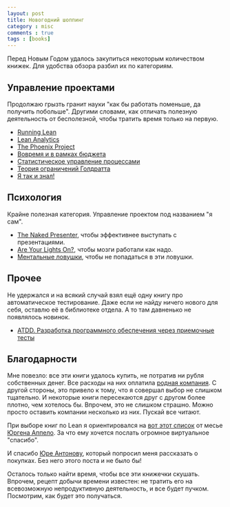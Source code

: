 ```yaml
---
layout: post
title: Новогодний шоппинг
category : misc
comments : true
tags : [books]
---
```


Перед Новым Годом удалось закупиться некоторым количеством книжек. Для удобства обзора разбил их по категориям.

Управление проектами
---

Продолжаю грызть гранит науки "как бы работать поменьше, да получить побольше". Другими словами, как отличать полезную деятельность от бесполезной, чтобы тратить время только на первую.

 * [Running Lean](http://www.amazon.com/gp/product/1449305172/)
 * [Lean Analytics](http://www.amazon.com/gp/product/1449335675/)
 * [The Phoenix Project](http://www.amazon.com/gp/product/0988262592/)
 * [Вовремя и в рамках бюджета](https://www.ozon.ru/context/detail/id/4784265/)
 * [Статистическое управление процессами](https://www.ozon.ru/context/detail/id/4119528/)
 * [Теория ограничений Голдратта](https://www.ozon.ru/context/detail/id/5288956/)
 * [Я так и знал!](https://www.ozon.ru/context/detail/id/5572374/)

Психология
---

Крайне полезная категория. Управление проектом под названием "я сам".

 * [The Naked Presenter](http://www.amazon.com/gp/product/0321704452/), чтобы эффективнее выступать с презентациями.
 * [Are Your Lights On?](http://www.amazon.com/gp/product/0932633161/), чтобы мозги работали как надо.
 * [Ментальные ловушки](https://www.ozon.ru/context/detail/id/5702158/), чтобы не попадаться в эти ловушки.

Прочее
---

Не удержался и на всякий случай взял ещё одну книгу про автоматическое тестирование. Даже если не найду ничего нового для себя, оставлю её в библиотеке отдела. А то там давненько не появлялось новинок.

 * [ATDD. Разработка программного обеспечения через приемочные тесты](https://www.ozon.ru/context/detail/id/19383906/)

Благодарности
---

Мне повезло: все эти книги удалось купить, не потратив ни рубля собственных денег. Все расходы на них оплатила [родная компания](http://www.naumen.ru). С другой стороны, это привело к тому, что я совершал выбор не слишком тщательно. И некоторые книги пересекаются друг с другом более плотно, чем хотелось бы. Впрочем, это не слишком страшно. Можно просто оставить компании несколько из них. Пускай все читают.

При выборе книг по Lean я ориентировался на [вот этот список](http://www.noop.nl/2013/08/top-100-agile-books-edition-2013.html) от месье [Юргена Аппело](https://twitter.com/jurgenappelo). За что ему хочется послать огромное виртуальное "спасибо".

И спасибо [Юре Антонову](https://twitter.com/yantonov), который попросил меня рассказать о покупках. Без него этого поста и не было бы!

Осталось только найти время, чтобы все эти книжечки скушать. Впрочем, рецепт добычи времени известен: не тратить его на всевозможную непродуктивную деятельность, и все будет пучком. Посмотрим, как будет это получаться.
